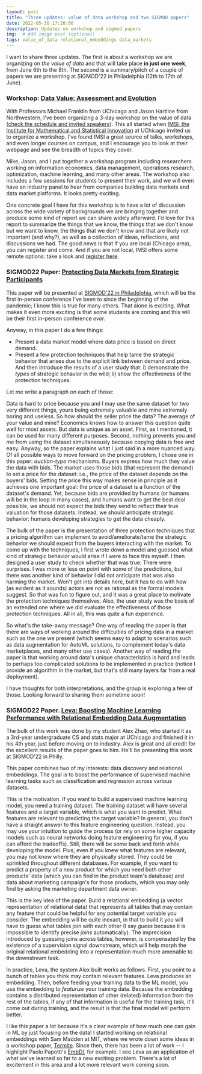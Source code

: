 ```yaml
---
layout: post
title: "Three updates: value of data workshop and two SIGMOD papers"
date: 2022-05-30 17:20:00
description: Updates on workshop and sigmod papers 
img:  # Add image post (optional)
tags: value_of_data relational_embeddings data_markets
---
```


I want to share three updates. The first is about a workshop we are organizing on *the value of data* and that will take place **in just one week**, from June 6th to the 8th. The second is a summary/pitch of a couple of papers we are presenting at SIGMOD'22 in Philadelphia (12th to 17th of June).

### Workshop: [Data Value: Assessment and Evolution](https://www.imsi.institute/activities/data-value-assessment-and-evolution/)

With Professors Michael Franklin from UChicago and Jason Hartline from Northwestern, I've been organizing a 3-day workshop on the value of data ([check the schedule and invited speakers](https://www.imsi.institute/activities/data-value-assessment-and-evolution/)). This all started when [IMSI, the Institute for Mathematical and Statistical Innovation](https://www.imsi.institute/) at UChicago invited us to organize a workshop. I've found IMSI a great source of talks, workshops, and even longer courses on campus, and I encourage you to look at their webpage and see the breadth of topics they cover. 

Mike, Jason, and I put together a workshop program including researchers working on information economics, data management, operations research, optimization, machine learning, and many other areas. The workshop also includes a few sessions for students to present their work, and we will even have an industry panel to hear from companies building data markets and data market platforms. It looks pretty exciting.

One concrete goal I have for this workshop is to have a lot of discussion across the wide variety of backgrounds we are bringing together and produce some kind of report we can share widely afterward. I'd love for this report to summarize the things that we know, the things that we don't know but we want to know, the things that we don't know and that are likely not important (and why?), as well as a collection of ideas, reflections, and discussions we had. The good news is that if you are local (Chicago area), you can register and come. And if you are not local, IMSI offers some remote options: take a look and [register here](https://www.imsi.institute/activities/data-value-assessment-and-evolution/).

### SIGMOD22 Paper: [Protecting Data Markets from Strategic Participants](https://raulcastrofernandez.com/papers/protecting-data-markets-sigmod22.pdf)

This paper will be presented at [SIGMOD'22 in Philadelphia](https://2022.sigmod.org/index.shtml), which will be the first in-person conference I've been to since the beginning of the pandemic; I know this is true for many others. That alone is exciting. What makes it even more exciting is that some students are coming and this will be their first in-person conference *ever*.

Anyway, in this paper I do a few things:

- Present a data market model where data price is based on direct demand.
- Present a few protection techniques that help tame the strategic behavior that arises due to the explicit link between demand and price. And then introduce the results of a user study that: i) demonstrate the *types* of strategic behavior in the wild; ii) show the effectiveness of the protection techniques.

Let me write a paragraph on each of those:

Data is hard to price because you and I may use the same dataset for two very different things, yours being extremely valuable and mine extremely boring and useless. So how should the seller price the data? The average of your value and mine? Economics knows how to answer this question quite well for most assets. But data is unique as an asset. First, as I mentioned, it can be used for many different purposes. Second, nothing prevents you and me from using the dataset simultaneously because copying data is free and easy. Anyway, so the paper explains what I just said in a more nuanced way. Of all possible ways to move forward on the pricing problem, I chose one in this paper: *auction-type* mechanisms. Buyers express how much they value the data with bids. The market uses those bids (that represent the demand) to set a price for the dataset: i.e., the price of the dataset depends on the buyers' bids. Setting the price this way makes sense in principle as it achieves one important goal: the price of a dataset is a function of the dataset's demand. Yet, because bids are provided by humans (or humans will be in the loop in many cases), and humans want to get the best deal possible, we should not expect the bids they send to reflect their true valuation for those datasets. Instead, we should anticipate strategic behavior: humans developing strategies to get the data cheaply.

The bulk of the paper is the presentation of three protection techniques that a pricing algorithm can implement to avoid/ameliorate/tame the strategic behavior we should expect from the buyers interacting with the market. To come up with the techniques, I first wrote down a model and guessed what kind of strategic behavior would arise if I were to face this myself. I then designed a user study to check whether that was true. There were surprises. I was more or less on point with some of the predictions, but there was another kind of behavior I did not anticipate that was also harming the market. Won't get into details here, but it has to do with how (as evident as it sounds) actors are not as rational as the formal models suggest. So that was fun to figure out, and it was a great place to motivate the protection techniques themselves. Also, the user study was the basis of an extended one where we did evaluate the effectiveness of those protection techniques. All in all, this was quite a fun experience.

So what's the take-away message? One way of reading the paper is that there are ways of working around the difficulties of pricing data in a market such as the one we present (which seems easy to adapt to scenarios such as data augmentation for AutoML solutions, to complement today's data marketplaces, and many other use cases). Another way of reading the paper is that working around data's unique characteristics is hard and leads to perhaps too complicated solutions to be implemented in practice (notice I provide an algorithm in the market, but that's still many layers far from a real deployment).

I have thoughts for both interpretations, and the group is exploring a few of those. Looking forward to sharing them sometime soon! 

### SIGMOD22 Paper. [Leva: Boosting Machine Learning Performance with Relational Embedding Data Augmentation](https://raulcastrofernandez.com/papers/leva-sigmod22.pdf)

The bulk of this work was done by my student Alex Zhao, who started it as a 3rd-year undergraduate CS and stats major at UChicago and finished it in his 4th year, just before moving on to industry. Alex is great and all credit for the excellent results of the paper goes to him. He'll be presenting this work at SIGMOD'22 in Philly. 

This paper combines two of my interests: data discovery and relational embeddings. The goal is to boost the performance of supervised machine learning tasks such as classification and regression across various datasets.

This is the motivation. If you want to build a supervised machine learning model, you need a training dataset. The training dataset will have several features and a target variable, which is what you want to predict. What features are relevant to predicting the target variable? In general, you don't have a straight answer to this feature engineering question. Instead, you may use your intuition to guide the process (or rely on some higher capacity models such as neural networks doing feature engineering for you, if you can afford the tradeoffs). Still, there will be some back and forth while developing the model. Plus, even if you knew what features are relevant, you may not know where they are physically stored. They could be sprinkled throughout different databases. For example, if you want to predict a property of a new product for which you need both other products' data (which you can find in the product team's database) and data about marketing campaign's for those products, which you may only find by asking the marketing department data owner. 

This is the key idea of the paper. Build a relational embedding (a vector representation of relational data) that represents all tables that may contain any feature that could be helpful for any potential target variable you consider. The embedding will be quite inexact, in that to build it you will have to guess what tables join with each other (I say *guess* because it is impossible to identify precise *joins* automatically). The imprecision introduced by guessing joins across tables, however, is compensated by the existence of a supervision signal downstream, which will help morph the original relational embedding into a representation much more amenable to the downstream task.

In practice, Leva, the system Alex built works as follows. First, you point to a bunch of tables you think may contain relevant features. Leva produces an embedding. Then, before feeding your training data to the ML model, you use the embedding to *featurize* your training data. Because the embedding contains a distributed representation of other (related) information from the rest of the tables, if any of that information is useful for the training task, it'll come out during training, and the result is that the final model will perform better. 

I like this paper a lot because it's a clear example of how much one can gain in ML by just focusing on the data! I started working on relational embeddings with Sam Madden at MIT, where we wrote down some ideas in a workshop paper, [Termite](https://arxiv.org/abs/1903.05008). Since then, there has been a lot of work -- I highlight Paolo Papotti's [EmbDI](https://arxiv.org/abs/1909.01120), for example. I see Leva as an application of what we've learned so far to a new exciting problem. There's a lot of excitement in this area and a lot more relevant work coming soon. 

